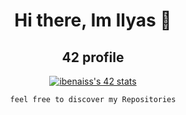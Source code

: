 <div align="center">

# Hi there, Im Ilyas 👋

## 42 profile
[![ibenaiss's 42 stats](https://badge.mediaplus.ma/colorfulwaves/ibenaiss)](https://github.com/oakoudad/badge42)

`feel free to discover my Repositories`

</div>
